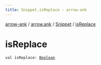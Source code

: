 ```yaml
---
title: Snippet.isReplace - arrow-ank
---
```


[arrow-ank](../../index.html) / [arrow.ank](../index.html) / [Snippet](index.html) / [isReplace](./is-replace.html)

# isReplace

`val isReplace: `[`Boolean`](https://kotlinlang.org/api/latest/jvm/stdlib/kotlin/-boolean/index.html)